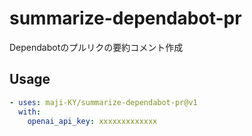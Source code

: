 # summarize-dependabot-pr

Dependabotのプルリクの要約コメント作成

## Usage

```yaml
- uses: maji-KY/summarize-dependabot-pr@v1
  with:
    openai_api_key: xxxxxxxxxxxxx
```
